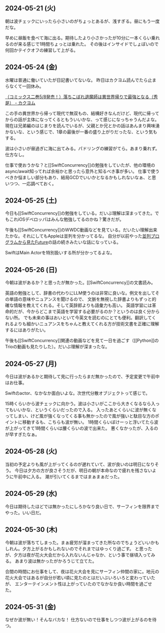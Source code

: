 ## 2024-05-21 (火)

朝は波チェックにいったら小さいのがちょっとあるが、浅すぎる。昼にもう一度だな。

早めに昼飯を食べて海に出る。期待したより小さかったが10分に一本くらい乗れるのが来る感じで1時間ちょっとは乗れた。
その後はインサイドでしょぼいので何回かテイクオフの練習して上がる。

## 2024-05-24 (金)

水曜は普通に働いていたが日記書いてないな。
昨日はカクヨム読んでたら止まらなくて一回休み。

[（コミックス二巻5/8発売！）落ちこぼれ退魔師は異世界帰りで最強となる（秀是） - カクヨム](https://kakuyomu.jp/works/16817330657396674802)

この手の異世界から帰って現代で無双もの、結構好きなんだけど、現代に帰ってからの話が主体になってくるともういいかな、って感じになっちゃうんだよな。
現在は兄弟編のはじまりを読んでいるが、父親とか兄とかの話はあんまり興味湧かないな、という感じで、1章の最後が一番の盛り上がりだったな、という気もする。

波は小さいが昼過ぎに海に出てみる。パドリングの練習がてら。あまり乗れず。仕方なし。

仕事で使おうかな？と[[SwiftConcurrency]]の勉強をしていたが、他の環境のasync/await知ってれば余裕かと思ったら意外と知るべき事が多い。
仕事で使うべきか悩ましい部分もあり、結局GCDでいいかとなるかもしれないなぁ、と思いつつ、一応調べておく。

## 2024-05-25 (土)

今日も[[SwiftConcurrency]]の勉強をしている。だいぶ理解は深まってきた。でもこれiOSデベロッパはみんな勉強してるのかね？驚きだが。

午後も[[SwiftConcurrency]]のWWDC動画などを見ている。だいたい理解出来たかな。それにしてもAppleは並列を分かってるな。
自分が以前やった[並列プログラムから見たFuture](https://karino2.github.io/2021/03/05/future_for_parallel.html)の話の続きみたいな話になっている。

SwiftはMain Actorを特別扱いする所が分かってるよな。

## 2024-05-26 (日)

今朝は波があるか？と思ったが無かった。[[SwiftConcurrency]]の文書読み。

英語の勉強として、辞書の代わりにLLM使うのは非常に良いな。例文を出してその単語の意味やニュアンスを聞けるので、
文脈を無視した辞書よりもずっと的確な情報を教えてくれる。そして英辞郎よりも語彙力も高い。
英語学習には革命的だが、今からどこまで英語を学習する必要がるのか？というのは良く分からない所。
でも未来の事はおいといて今英文を読むのにとても便利。翻訳してくれるよりも細かいニュアンスをちゃんと教えてくれる方が技術文書を正確に理解するにはありがたい。

午後も[[SwiftConcurrency]]関連の動画などを見て一日を過ごす（[[Python]]のTrioの動画も見たりした）。だいぶ理解が深まったな。

## 2024-05-27 (月)

今日は波があるかと期待して見に行ったらまだ無かったので、予定変更で午前中はお仕事。

Swiftのactor、なかなか面白いよな。次世代分散オブジェクトって感じで。

15時くらいから波チェックに向かう。波は小さいがここから大きくなるなら入ってもいいかな、というくらいだったので入る。
入ったあとくらいに波が無くなってしまい、けど風が強くなってくる事も無かったので風が強いと駄目な方のポイントに移動するも、こちらも波が無い。
1時間くらいぼけーっと浮いてたら波が上がってきて1時間くらいは腰くらいの波で出来た。
悪くなかったが、入るのが早すぎたなぁ。

## 2024-05-28 (火)

当初の予定よりも風が上がってくるのが遅れていて、波が良いのは明日になりそう。
今日は夕方の方が良さそうだが、明日の朝が本命なので疲れを残さないように午前中に入る。
潮が引いてくるまではまぁまぁだった。

## 2024-05-29 (水)

今日は期待したほどでは無かったにしろかなり良い日で、サーフィンを限界までやった。いい日だ。

## 2024-05-30 (木)

今朝は波が落ちてしまった。まぁ疲労が溜まってきた所なのでちょうどいいかもしれん。夕方上がるかもしれないのでそれまではゆっくり過ごす。
と思ったが、夕方は夜が花火大会だから入れないんじゃなか、という事で昼頃入ってみる。
あまり波は無かったがかろうじて立てた。

合間の時間にお仕事をして、夜は花火大会を見にサーフィン仲間の家に。地元の花火大会ではあるが自分が若い頃に見たのとはだいぶいろいろと変わっていたが、
エンターテインメント性は上がっていたのでなかなか良い時間を過ごせた。

## 2024-05-31 (金)

なぜか波が無い！そんなバカな！
仕方ないので仕事をしつつ波が上がるのを待つ。